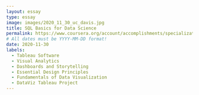 ```yaml
---
layout: essay
type: essay
image: images/2020_11_30_uc_davis.jpg 
title: SQL Basics for Data Science
permalink: https://www.coursera.org/account/accomplishments/specialization/4B6H9WNWJUH3
# All dates must be YYYY-MM-DD format!
date: 2020-11-30
labels:
  - Tableau Software
  - Visual Analytics
  - Dashboards and Storytelling 
  - Essential Design Principles
  - Fundamentals of Data Visualization
  - DataViz Tableau Project
---
```

